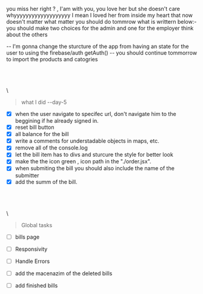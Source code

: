 you miss her right ? , 
I'am with you,
you love her
but she doesn't care
whyyyyyyyyyyyyyyyyyyy
I mean I loved her from inside my heart
that now doesn't matter
what matter you should do tommrow what is writtern below:-
you should make two choices for the admin and one for the employer
think about the others





-- I'm gonna change the sturcture of the app from having an state for the user to using the firebase/auth getAuth()
-- you should continue tommorrow to import the products and catogries

\
\
\
\

>what I did --day-5
- [x] when the user navigate to specifec url, don't navigate him to the beggining if he already signed in.
- [x] reset bill button
- [x] all balance for the bill
- [x] write a comments for understadable objects in maps, etc.
- [x] remove all of the console.log
- [x] let the bill item has to divs and sturcure the style for better look
- [x] make the the icon green , icon path in the "./order.jsx".
- [x] when submiting the bill you should also include the name of the submitter
- [x] add the summ of the bill.

\
\
\
\

> Global tasks
- [ ] bills page
- [ ] Responsivity
- [ ] Handle Errors
- [ ] add the macenazim of the deleted bills
- [ ] add finished bills


